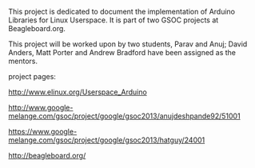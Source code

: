 This project is dedicated to document the implementation of Arduino Libraries for
Linux Userspace. It is part of two GSOC projects at Beagleboard.org.

This project will be worked upon by two students, Parav and Anuj; David Anders,
Matt Porter and Andrew Bradford have been assigned as the mentors.

project pages:

http://www.elinux.org/Userspace_Arduino

http://www.google-melange.com/gsoc/project/google/gsoc2013/anujdeshpande92/51001

https://www.google-melange.com/gsoc/project/google/gsoc2013/hatguy/24001

http://beagleboard.org/